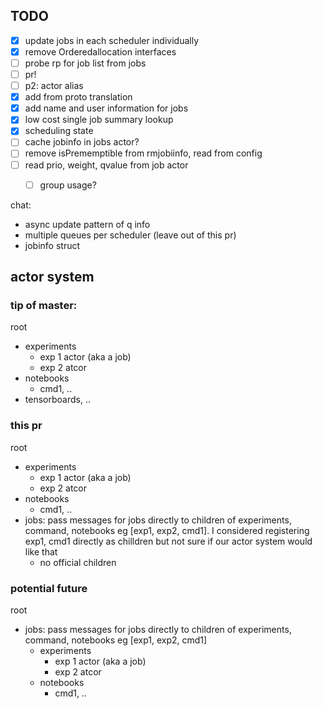 ## TODO

- [x] update jobs in each scheduler individually
- [x] remove Orderedallocation interfaces
- [ ] probe rp for job list from jobs
- [ ] pr!
- [ ] p2: actor alias
- [x] add from proto translation
- [x] add name and user information for jobs
- [x] low cost single job summary lookup
- [x] scheduling state
- [ ] cache jobinfo in jobs actor?
- [ ] remove isPrememptible from rmjobiinfo, read from config
- [ ] read prio, weight, qvalue from job actor
  - [ ] group usage?


chat:
- async update pattern of q info
- multiple queues per scheduler (leave out of this pr)
- jobinfo struct

## actor system
### tip of master:
root
  - experiments
    - exp 1 actor (aka a job)
    - exp 2 atcor
  - notebooks
    - cmd1, ..
  - tensorboards, ..

### this pr
root
  - experiments
    - exp 1 actor (aka a job)
    - exp 2 atcor
  - notebooks
    - cmd1, ..
  - jobs: pass messages for jobs directly to children of experiments, command, notebooks eg [exp1, exp2, cmd1]. I considered registering exp1, cmd1 directly as chilldren but not sure if our actor system would like that
    - no official children

### potential future
root
  - jobs: pass messages for jobs directly to children of experiments, command, notebooks eg [exp1, exp2, cmd1]
    - experiments
      - exp 1 actor (aka a job)
      - exp 2 atcor
    - notebooks
      - cmd1, ..


